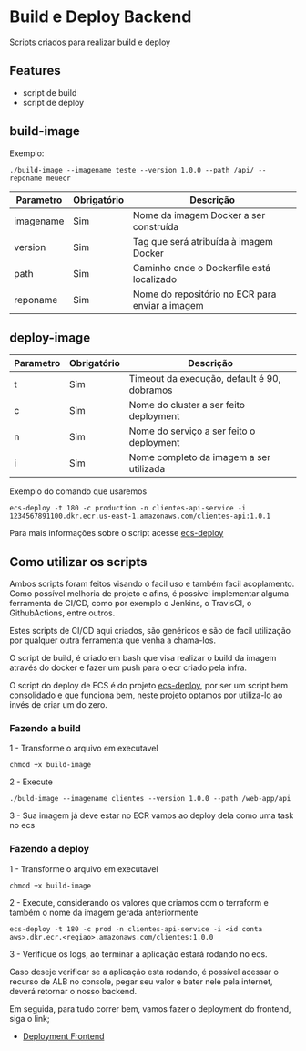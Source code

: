 # Build e Deploy Backend

Scripts criados para realizar build e deploy

## Features

- script de build
- script de deploy

## build-image

Exemplo:

```
./build-image --imagename teste --version 1.0.0 --path /api/ --reponame meuecr
```

| Parametro | Obrigatório | Descrição                                       |
|-----------|-------------|-------------------------------------------------|
| imagename | Sim         | Nome da imagem Docker a ser construída          |
| version   | Sim         | Tag que será atribuída à imagem Docker          |
| path      | Sim         | Caminho onde o Dockerfile está localizado       |
| reponame  | Sim         | Nome do repositório no ECR para enviar a imagem |

## deploy-image

| Parametro | Obrigatório | Descrição                                   |
|-----------|-------------|---------------------------------------------|
| t         | Sim         | Timeout da execução, default é 90, dobramos |
| c         | Sim         | Nome do cluster a ser feito deployment      |
| n         | Sim         | Nome do serviço a ser feito o deployment    |
| i         | Sim         | Nome completo da imagem a ser utilizada     |

Exemplo do comando que usaremos 

```
ecs-deploy -t 180 -c production -n clientes-api-service -i 1234567891100.dkr.ecr.us-east-1.amazonaws.com/clientes-api:1.0.1
```
Para mais informações sobre o script acesse [ecs-deploy](https://github.com/silinternational/ecs-deploy)

## Como utilizar os scripts

Ambos scripts foram feitos visando o facil uso e também facil acoplamento. Como possível melhoria de projeto e afins, é possível implementar alguma ferramenta de CI/CD, como por exemplo o Jenkins, o TravisCI, o GithubActions, entre outros. 

Estes scripts de CI/CD aqui criados, são genéricos e são de facil utilização por qualquer outra ferramenta que venha a chama-los. 

O script de build, é criado em bash que visa realizar o build da imagem através do docker e fazer um push para o ecr criado pela infra. 

O script do deploy de ECS é do projeto [ecs-deploy](https://github.com/silinternational/ecs-deploy), por ser um script bem consolidado e que funciona bem, neste projeto optamos por utiliza-lo ao invés de criar um do zero. 

### Fazendo a build 

1 - Transforme o arquivo em executavel

```
chmod +x build-image
```

2 - Execute 

```
./buld-image --imagename clientes --version 1.0.0 --path /web-app/api
```

3 - Sua imagem já deve estar no ECR vamos ao deploy dela como uma task no ecs

### Fazendo a deploy

1 - Transforme o arquivo em executavel

```
chmod +x build-image
```

2 - Execute, considerando os valores que criamos com o terraform e também o nome da imagem gerada anteriormente

```
ecs-deploy -t 180 -c prod -n clientes-api-service -i <id conta aws>.dkr.ecr.<regiao>.amazonaws.com/clientes:1.0.0
```

3 - Verifique os logs, ao terminar a aplicação estará rodando no ecs. 

Caso deseje verificar se a aplicação esta rodando, é possível acessar o recurso de ALB no console, pegar seu valor e bater nele pela internet, deverá retornar o nosso backend. 

Em seguida, para tudo correr bem, vamos fazer o deployment do frontend, siga o link; 

- [Deployment Frontend](/infra/pipeline-scripts/frontend/readme.md)